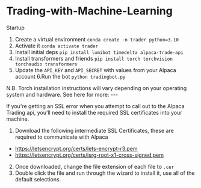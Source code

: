 # Trading-with-Machine-Learning
Startup

1. Create a virtual environment ``conda create -n trader python=3.10``
2. Activate it ``conda activate trader``
3. Install initial deps ``pip install lumibot timedelta alpaca-trade-api``
4. Install transformers and friends ``pip install torch torchvision torchaudio transformers``
5. Update the ``API_KEY`` and ``API_SECRET`` with values from your Alpaca account
6.Run the bot ``python tradingbot.py``

N.B. Torch installation instructions will vary depending on your operating system and hardware. See here for more: ---

If you're getting an SSL error when you attempt to call out to the Alpaca Trading api, you'll need to install the required SSL certificates into your machine.

1. Download the following intermediate SSL Certificates, these are required to communicate with Alpaca
- https://letsencrypt.org/certs/lets-encrypt-r3.pem
- https://letsencrypt.org/certs/isrg-root-x1-cross-signed.pem
2. Once downloaded, change the file extension of each file to ``.cer``
3. Double click the file and run through the wizard to install it, use all of the default selections.
